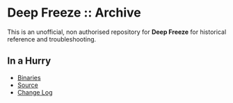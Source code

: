 # Deep Freeze :: Archive

This is an unofficial, non authorised repository for **Deep Freeze** for historical reference and troubleshooting.


## In a Hurry

* [Binaries](./Archive)
* [Source](https://github.com/net-lisias-ksph/DeepFreeze)
* [Change Log](./CHANGE_LOG.md)
